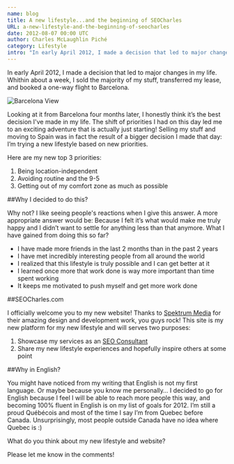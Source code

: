 ```yaml
---
name: blog
title: A new lifestyle...and the beginning of SEOCharles
URL: a-new-lifestyle-and-the-beginning-of-seocharles
date: 2012-08-07 00:00 UTC
author: Charles McLaughlin Piché
category: Lifestyle
intro: "In early April 2012, I made a decision that led to major changes in my life. Whithin about a week, I sold the majority of my stuff, transferred my lease, and booked a one-way flight to Barcelona. Looking at it from Barcelona four months later, I honestly think [...]"
---
```


In early April 2012, I made a decision that led to major changes in my life. Whithin about a week, I sold the majority of my stuff, transferred my lease, and booked a one-way flight to Barcelona.

![Barcelona View](images/blog/barcelona-lifestyle_575x209.jpg)

Looking at it from Barcelona four months later, I honestly think it’s the best decision I've made in my life. The shift of priorities I had on this day led me to an exciting adventure that is actually just starting! Selling my stuff and moving to Spain was in fact the result of a bigger decision I made that day: I’m trying a new lifestyle based on new priorities.

Here are my new top 3 priorities:

1. Being location-independent
2. Avoiding routine and the 9-5
3. Getting out of my comfort zone as much as possible


##Why I decided to do this?

Why not? I like seeing people's reactions when I give this answer. A more appropriate answer would be: Because I felt it’s what would make me truly happy and I didn’t want to settle for anything less than that anymore.
What I have gained from doing this so far?

* I have made more friends in the last 2 months than in the past 2 years
* I have met incredibly interesting people from all around the world
* I realized that this lifestyle is truly possible and I can get better at it
* I learned once more that work done is way more important than time spent working
* It keeps me motivated to push myself and get more work done

##SEOCharles.com

I officially welcome you to my new website! Thanks to [Spektrum Media](http://www.spektrummedia.com/) for their amazing design and development work, you guys rock! This site is my new platform for my new lifestyle and will serves two purposes:

1. Showcase my services as an [SEO Consultant](http://www.seocharles.com/)
2. Share my new lifestyle experiences and hopefully inspire others at some point

##Why in English?

You might have noticed from my writing that English is not my first language. Or maybe because you know me personally… I decided to go for English because I feel I will be able to reach more people this way, and becoming 100% fluent in English is on my list of goals for 2012. I’m still a proud Québécois and most of the time I say I’m from Quebec before Canada. Unsurprisingly, most people outside Canada have no idea where Quebec is :)

What do you think about my new lifestyle and website? 

Please let me know in the comments!

